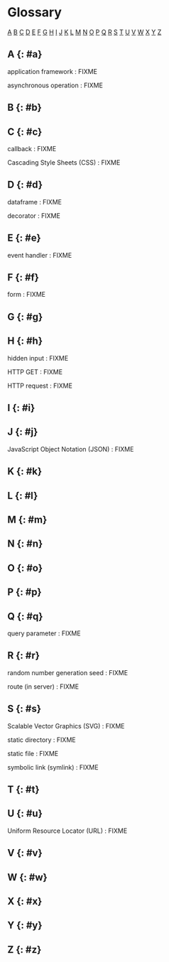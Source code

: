 # Glossary

<p class="center">
  <a href="#a">A</a>
  <a href="#b">B</a>
  <a href="#c">C</a>
  <a href="#d">D</a>
  <a href="#e">E</a>
  <a href="#f">F</a>
  <a href="#g">G</a>
  <a href="#h">H</a>
  <a href="#i">I</a>
  <a href="#j">J</a>
  <a href="#k">K</a>
  <a href="#l">L</a>
  <a href="#m">M</a>
  <a href="#n">N</a>
  <a href="#o">O</a>
  <a href="#p">P</a>
  <a href="#q">Q</a>
  <a href="#r">R</a>
  <a href="#s">S</a>
  <a href="#t">T</a>
  <a href="#u">U</a>
  <a href="#v">V</a>
  <a href="#w">W</a>
  <a href="#x">X</a>
  <a href="#y">Y</a>
  <a href="#z">Z</a>
</p>

## A {: #a}

<span id="app-framework">application framework</span>
:   FIXME

<span id="async-operation">asynchronous operation</span>
:   FIXME

## B {: #b}

## C {: #c}

<span id="callback">callback</span>
:   FIXME

<span id="css">Cascading Style Sheets (CSS)</span>
:   FIXME

## D {: #d}

<span id="dataframe">dataframe</span>
:   FIXME

<span id="decorator">decorator</span>
:   FIXME

## E {: #e}

<span id="event-handler">event handler</span>
:   FIXME

## F {: #f}

<span id="form">form</span>
:   FIXME

## G {: #g}

## H {: #h}

<span id="hidden-input">hidden input</span>
:   FIXME

<span id="http-get">HTTP GET</span>
:   FIXME

<span id="http-request">HTTP request</span>
:   FIXME

## I {: #i}

## J {: #j}

<span id="json">JavaScript Object Notation (JSON)</span>
:   FIXME

## K {: #k}

## L {: #l}

## M {: #m}

## N {: #n}

## O {: #o}

## P {: #p}

## Q {: #q}

<span id="query-param">query parameter</span>
:   FIXME

## R {: #r}

<span id="rng-seed">random number generation seed</span>
:   FIXME

<span id="route">route (in server)</span>
:   FIXME

## S {: #s}

<span id="svg">Scalable Vector Graphics (SVG)</span>
:   FIXME

<span id="static-dir">static directory</span>
:   FIXME

<span id="static-file">static file</span>
:   FIXME

<span id="symlink">symbolic link (symlink)</span>
:   FIXME

## T {: #t}

## U {: #u}

<span id="url">Uniform Resource Locator (URL)</span>
:   FIXME

## V {: #v}

## W {: #w}

## X {: #x}

## Y {: #y}

## Z {: #z}
